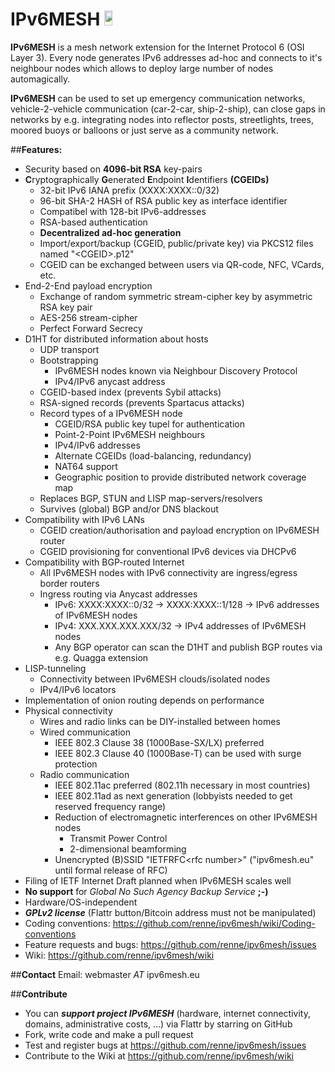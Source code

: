 IPv6MESH <a href="https://flattr.com/submit/auto?user_id=renne&url=http://ipv6mesh.eu&title=IPv6MESH&language=C99&tags=github&category=software"><img src="http://api.flattr.com/button/flattr-badge-large.png" height="24em" width="16%"/></a>
========

**IPv6MESH** is a mesh network extension for the Internet Protocol 6 (OSI Layer 3). Every node generates IPv6 addresses ad-hoc and connects to it's neighbour nodes which allows to deploy large number of nodes automagically.

**IPv6MESH** can be used to set up emergency communication networks, vehicle-2-vehicle communication (car-2-car, ship-2-ship), can close gaps in networks by e.g. integrating nodes into reflector posts, streetlights, trees, moored buoys or balloons or just serve as a community network.


##**Features:**
* Security based on **4096-bit RSA** key-pairs
* **C**ryptographically **G**enerated **E**ndpoint **I**dentifiers **(CGEIDs)**
  * 32-bit IPv6 IANA prefix (XXXX:XXXX::0/32)
  * 96-bit SHA-2 HASH of RSA public key as interface identifier
  * Compatibel with 128-bit IPv6-addresses
  * RSA-based authentication
  * **Decentralized ad-hoc generation**
  * Import/export/backup (CGEID, public/private key) via PKCS12 files named "&lt;CGEID&gt;.p12"
  * CGEID can be exchanged between users via QR-code, NFC, VCards, etc.
* End-2-End payload encryption
  * Exchange of random symmetric stream-cipher key by asymmetric RSA key pair
  * AES-256 stream-cipher
  * Perfect Forward Secrecy
* D1HT for distributed information about hosts
  * UDP transport
  * Bootstrapping
    * IPv6MESH nodes known via Neighbour Discovery Protocol
    * IPv4/IPv6 anycast address
  * CGEID-based index (prevents Sybil attacks)
  * RSA-signed records (prevents Spartacus attacks)
  * Record types of a IPv6MESH node
    * CGEID/RSA public key tupel for authentication
    * Point-2-Point IPv6MESH neighbours
    * IPv4/IPv6 addresses
    * Alternate CGEIDs (load-balancing, redundancy)
    * NAT64 support
    * Geographic position to provide distributed network coverage map
  * Replaces BGP, STUN and LISP map-servers/resolvers
  * Survives (global) BGP and/or DNS blackout
* Compatibility with IPv6 LANs
  * CGEID creation/authorisation and payload encryption on IPv6MESH router
  * CGEID provisioning for conventional IPv6 devices via DHCPv6
* Compatibility with BGP-routed Internet
  * All IPv6MESH nodes with IPv6 connectivity are ingress/egress border routers
  * Ingress routing via Anycast addresses
    * IPv6: XXXX:XXXX::0/32    -> XXXX:XXXX::1/128 -> IPv6 addresses of IPv6MESH nodes
    * IPv4: XXX.XXX.XXX.XXX/32 ->                     IPv4 addresses of IPv6MESH nodes
    * Any BGP operator can scan the D1HT and publish BGP routes via e.g. Quagga extension
* LISP-tunneling
  * Connectivity between IPv6MESH clouds/isolated nodes
  * IPv4/IPv6 locators
* Implementation of onion routing depends on performance
* Physical connectivity
  * Wires and radio links can be DIY-installed between homes
  * Wired communication
    * IEEE 802.3 Clause 38 (1000Base-SX/LX) preferred
    * IEEE 802.3 Clause 40 (1000Base-T) can be used with surge protection
  * Radio communication
    * IEEE 802.11ac preferred (802.11h necessary in most countries)
    * IEEE 802.11ad as next generation (lobbyists needed to get reserved frequency range)
    * Reduction of electromagnetic interferences on other IPv6MESH nodes
      * Transmit Power Control
      * 2-dimensional beamforming
    * Unencrypted (B)SSID "IETFRFC&lt;rfc number&gt;" ("ipv6mesh.eu" until formal release of RFC)
* Filing of IETF Internet Draft planned when IPv6MESH scales well
* **No support** for *Global No Such Agency Backup Service* **;-)** 
* Hardware/OS-independent
* ***GPLv2 license*** (Flattr button/Bitcoin address must not be manipulated)
* Coding conventions: https://github.com/renne/ipv6mesh/wiki/Coding-conventions
* Feature requests and bugs: https://github.com/renne/ipv6mesh/issues
* Wiki: https://github.com/renne/ipv6mesh/wiki

##**Contact**
Email: webmaster *AT* ipv6mesh.eu

##**Contribute**
* You can ***support project IPv6MESH*** (hardware, internet connectivity, domains, administrative costs, ...) via Flattr by starring on GitHub
* Fork, write code and make a pull request
* Test and register bugs at https://github.com/renne/ipv6mesh/issues
* Contribute to the Wiki at https://github.com/renne/ipv6mesh/wiki
